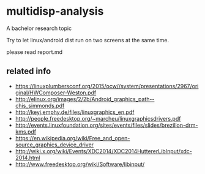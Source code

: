 # multidisp-analysis
A bachelor research topic

Try to let linux/android dist run on two screens at the same time.

please read report.md

## related info

- https://linuxplumbersconf.org/2015/ocw//system/presentations/2967/original/HWComposer-Weston.pdf
- http://elinux.org/images/2/2b/Android_graphics_path--chis_simmonds.pdf
- http://keyj.emphy.de/files/linuxgraphics_en.pdf
- http://people.freedesktop.org/~marcheu/linuxgraphicsdrivers.pdf
- http://events.linuxfoundation.org/sites/events/files/slides/brezillon-drm-kms.pdf
- https://en.wikipedia.org/wiki/Free_and_open-source_graphics_device_driver
- http://wiki.x.org/wiki/Events/XDC2014/XDC2014HuttererLibInput/xdc-2014.html
- http://www.freedesktop.org/wiki/Software/libinput/
